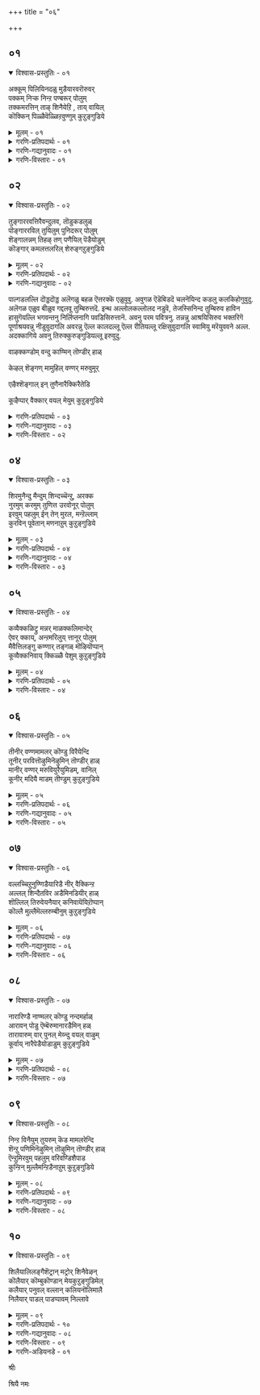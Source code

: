 +++
title = "०६"

+++

## ०१

<details open><summary>विश्वास-प्रस्तुतिः - ०१</summary>

अक्कूम् पिलियिनदळु मुडैयारवरॊरुवर्  
पक्कम् निऱ्क निन्ऱ पण्बरूर् पोलुम्  
तक्कमरत्तिन् ताऴ् शिनैयेऱि , ताय् वायिल्  
कॊक्किन् पिळ्ळैवॆळ्ळिऱवुण्णुम् कुऱुङ्गुडिये
</details>

<details><summary>मूलम् - ०१</summary>

अक्कूम् पिलियिनदळु मुडैयारवरॊरुवर्  
पक्कम् निऱ्क निन्ऱ पण्बरूर् पोलुम्  
तक्कमरत्तिन् ताऴ् शिनैयेऱि , ताय् वायिल्  
कॊक्किन् पिळ्ळैवॆळ्ळिऱवुण्णुम् कुऱुङ्गुडिये
</details>

<details><summary>गरणि-प्रतिपदार्थः - ०१</summary>

अक्कूम्=ऎलुबन्नू, पुलियिन्=हुलिय, अदळुम्=तॊगलन्नू, उडैयार्=उळ्ळवरु, अवर् ऒरुवर्=ऒब्बर, पक्कम्=मग्गुलल्लि, निऱ्क=इरुवुदक्कॆन्दु, निन्ऱ=नॆलसिरुव, पण्बर्=सहज स्वभाववुळ्ळवर\(शीलवन्तर\) ऊर् पोलुम्=दिव्यक्षेत्रवॆनिसिरुवुदु, तक्क मरत्तिन्=तक्कद्दाद मरद, ताऴ्=कॆळक्कॆ बग्गिरुव, शिनै=कॊम्बॆयन्नु, एऱि=हत्ति, ताय् वायिल्=तायिय बायिन्द, कॊक्किन् पिळ्ळै=बकपक्षिय मरियु, वॆळ्ळिऱवु=वॆळ्ळिर ऎम्ब मीनन्नु, उण्णुम्=उण्णुवन्थ, कुऱुङ्गुडिये=तिरुक्कुरुङ्गुडि क्षेत्रवे.
</details>

<details><summary>गरणि-गद्यानुवादः - ०१</summary>

ऎलुबन्नू हुलिय तॊगलन्नू उळ्ळवरॊब्बर मग्गुलल्लि इरुवुदक्कॆन्दे नॆलसिरुव सहज स्वभाववुळ्ळर\(शीलवन्तर\)दिव्यक्षेत्रवॆन्दरॆ, तक्कद्दाद मरद बागिद कॊम्बॆयन्नेरि कुळितिरुव तायिय बायिन्द बकपक्षिय मरियु वॆळ्ळिर ऎम्ब मीनन्नु तिन्नुवन्थ तिरुक्कुरुङ्गुडिये.\(१\)
</details>

<details><summary>गरणि-विस्तारः - ०१</summary>

तिरुक्कुरुङ्गुडि क्षेत्रवु भगवन्तन अपारवाद भक्तवात्सल्यक्कू, अवनन्नाश्रयिसुव जीविगळ अनन्य भक्तिगू आकरवादद्दु ऎम्बुदु इल्लिय विषय.

ऎलुबन्नू ऎन्दरॆ, ब्रह्मकपालवन्नु कैयल्लि हिडिदु, हुलिय तॊगलन्नु हॊदॆदु, भस्मधारियागि भिक्षॆबेडुत्ता निल्ललु नॆलॆयिल्लदन्तॆ अलॆदाडुव रुद्रनिगॆ तन्न बलगडॆयल्लि आश्रयवित्तु अवन सङ्कटवन्नु नीगिसि, तानू अवनॊडनॆ नॆलसि हर्षिसुववनु भगवन्त. स्वामिय सहज स्वभाववे अदु. यारु दुःखियो यारु सङ्कटदल्लि तॊळलुवनो, यारिगॆ आश्रयवॆम्बुदे इल्लवो अन्थवनन्नु कैबिडदन्तॆ आश्रयवन्नित्तु रक्षिसुव सौशील्यगुणवुळ्ळवनु स्वामि.

“तक्कद्दाद मरद............मीनन्नु तिन्नुवन्थ” :- इदॊन्दु उपमान. नीर नॆलॆगळ दडदल्लि बॆळॆदिरुव मरद रॆम्बॆगळु बग्गि नीरिगॆ अण्टिकॊण्डन्तॆ बॆळॆदिवॆ. ऒन्दु रॆम्बॆय मेलॆ बकपक्षिय मरियिदॆ. तायिपक्षि हत्तिरदल्ले नीरिनल्लिदॆ. अदु \(वॆळ्ळॆर\) मीनन्नु हिडिदकूडले, मरि अदन्नु गमनिसि रॆम्बॆय मूलकवे नीरिन अञ्चिगॆ इळिदु, तायिय बायिन्द मीनन्नु तिन्नुत्तदॆ. इदु इल्लिन चित्र. तायि उणिसन्नु सिद्धमाडुत्तदॆ. मरि अदन्नु श्रमविल्लदन्तॆये हायागि पडॆदु तिन्नुत्तदॆ. तायिय वात्सल्य औदार्यगळॆष्टिवॆ कण्डिरा\! मीनु हिडियुवुदरल्लि मरिय असहायकत्ववेनॆन्दु तायि अरितिदॆ. अदक्कॆ उणिसबेडवे? तक्क बागिद, नीरिगॆ अण्टिरुव रॆम्बॆय बळि मीनन्नु हिडिदरॆ, तन्न मरिगॆ अदु सुलभवागि सिक्कुवुदल्ल\!

भगवन्तनू हागॆये भक्तपरायणनु. तन्न भक्तनु तन्नन्नु स्वतन्त्रवागि सेरुव शक्तियन्नु पडॆदिल्ल. अवनु असहायक. आद्दरिन्द, भक्तनिगॆ कालकालक्कॆ बेकादद्देनु ऎम्बुदन्नु अतिशयवाद वात्सल्यदिन्द भगवन्तने कण्डुकॊळ्ळुत्तानॆ. अल्लदॆ, अवनिगॆ अतिसुलभवागि ऒदगिबरुवुदक्कागि तिरुक्कुरुङ्गुडियन्थ दिव्यक्षेत्रदल्लि अर्चामूर्तियागि नॆलसिद्दानॆ. भक्तन मग्गुलल्ले इदुउकॊण्डु अवनन्नु बिडदॆ रक्षिसुत्तानॆ.
</details>

## ०२

<details open><summary>विश्वास-प्रस्तुतिः - ०२</summary>

तुङ्गाररवत्तिरैवन्दुलव, तॊडुकडलुळ्  
पॊङ्गाररविल् तुयिलुम् पुनिदरूर् पोलुम्  
शॆङ्गालन्नम् तिहऴ् तण् पणैयिल् पॆडैयोडुम्  
कॊङ्गार् कमलत्तलरिल् शेरुङ्गऱुङ्गुडिये
</details>

<details><summary>मूलम् - ०२</summary>

तुङ्गाररवत्तिरैवन्दुलव, तॊडुकडलुळ्  
पॊङ्गाररविल् तुयिलुम् पुनिदरूर् पोलुम्  
शॆङ्गालन्नम् तिहऴ् तण् पणैयिल् पॆडैयोडुम्  
कॊङ्गार् कमलत्तलरिल् शेरुङ्गऱुङ्गुडिये
</details>

<details><summary>गरणि-प्रतिपदार्थः - ०२</summary>

तुङ्गम्=ऎत्तरवागियू, आर्=विस्तारवागियू, अरवम्=गद्दल माडुत्तलू इरुव, तिस्रै=अलॆगळु, वन्दु=ऎडॆबिडदॆ बन्दु, उलव=हॊय्दाडुत्तिरलु\(सञ्चरिसुत्तिरलु\), तॊडु=आळवाद, कडलुळ्=कडलल्लि, पॊङ्गु आर्=प्रकाशदिन्द तुम्बिरुव, अरविल्=हाविनमेलॆ, तुयिलुम्=पवडिसुव\(निद्रिसुव\), पुनिदर्=परम पवित्रन, ऊर् पोलुम्=नॆलसिरुव स्थळद हागॆ \(स्थळवॆन्दरॆ\), शॆम् काल्=कॆम्पुकालुगळ, अन्नम्=हंसवु, तिहऴ्=सॊबगिन, तण्=तम्पाद, पणैयिल्=नीर्नॆलॆगळल्लि, पॆडैयोडुम्=तन्न हॆण्णिनॊडनॆ, कॊङ्गु आर्=परिमळ तुम्बिरुव, कमलत्तु अलरिल्=कमलद हूविनल्लि, शेरुम्=कूडिकॊळ्ळुव, कुऱुङ्गुडिये=तिरुक्कुरुङ्गुडि क्षेत्रवे.
</details>

<details><summary>गरणि-गद्यानुवादः - ०२</summary>

ऎत्तरवागियू विस्तारवागियू गद्दल माडुत्तलू इरुव अलॆगळु ऎडॆबिडदॆ बन्दु सञ्चरिसुत्तिरलु, आळवाद कडलल्लि तेजस्सिनिन्द तुम्बिरुव हाविनमेलॆ पवडिसुव परमपवित्रनु नॆलसिरुव स्थळवॆन्दरॆ, कॆम्पुकालुगळ हंसवु सॊबगिन तम्पाद नीरिन नॆलॆगळल्लि तन्न हॆण्णिनॊडनॆ परिमळतुम्बिरुव कमलद हूविनल्लि कूडिकॊळ्ळुवन्थ तिरुक्कुरुङ्गुडिये.\(२\)
</details>

पाल्गडलल्लि दॊड्डदॊड्ड अलॆगळु बहळ ऎत्तरक्कॆ एळुवुवु. अवुगळ ऎडॆबिडदॆ चलनॆयिन्द कडलु कलकिहोगुवुदु. अलॆगळ एळुव बीळुव गद्दलवू तुम्बिरुत्तदॆ. इन्थ अल्लोलकल्लोलद नडुवॆ, तेजस्सिनिन्द तुम्बिरुव हाविन हासुगॆयल्लि भगवन्तनु निर्लिप्तनागि पवडिसिरुत्तानॆ. अवनु परम पवित्रनु. तन्नन्नु आश्रयिसिरुव भक्तरिगॆ पूर्णाश्रयवन्नु नीडुवुदागलि अवरन्नु ऎल्ल कालदल्लू ऎल्ल रीतियल्लू रक्षिसुवुदागलि स्वामियु मरॆयुववने अल्ल. अदक्कागिये अवनु तिरुक्कुरुङ्गुडियल्लू इरुवुदु.

वाऴक्कण्डोम् वन्दु काण्मिन् तॊण्डीर् हाळ्

केऴल् शॆङ्गण् मामुहिल् वण्णर् मरुवुमूर्

एऴैश्शॆङ्गाल् इन् तुणैनारैक्किरैतेडि

कूऴैप्पार् वैक्कार् वयल् मेयुम् कुऱुङ्गुडिये

<details><summary>गरणि-प्रतिपदार्थः - ०३</summary>

वाऴ कण्डोम्=बाळुव रीतियन्नु कण्डुकॊण्डिद्देवॆ, वन्दु=बन्दु, काण्मिन्=\(नीवू\) कण्डुकॊळ्ळिरि, तॊण्डीर् हाळ्=भक्तरे \(पादसेवकरे\) केऴल्= महावराहनादवनू, शॆम् कण्=कॆन्दावरॆयन्तॆ कण्णुळ्ळवनू, मामुहिल् वण्णर्=बलुदॊड्ड कालमेघद बण्णदवनू, मरुवुम्=नॆलसिरुव, ऊर्=स्थळवॆन्दरॆ, एऴै=असहायकारियू, शॆम् काल्=कॆम्पगॆ कालुगळुळ्ळद्दू, इन्=इनियदू आद, तुणै=जॊतॆय\(सङ्गातियाद\), नारैक्कू=बकपक्षिगॆ, इरैतेडि=आहारवन्नु हुडुकि, कूऴै पार् वै=हत्तिरद नोटनोडुत्ता, कार्=करिय, वयल्=बयलुगळल्लि, मेयुम्=वासिसुव, कुऱुङ्गुडिये=तिरुक्कुरुङ्गुडि क्षेत्रवे.
</details>

<details><summary>गरणि-गद्यानुवादः - ०३</summary>

नावु बाळुव रीतियन्नु कण्डुकॊण्डॆवु. भक्तरे, बन्दु नीवू कण्डुकॊळ्ळिरि. महावराहनादवनू, कॆन्दावरॆयन्तॆ कण्णुळ्ळवनू बलुदॊड्ड कालमेघद बण्णदवनू नॆलसिरुव ऊरु ऎन्दरॆ, असहायकारियू कॆम्पनॆय कालुगळुळ्ळदू, इनियदू आद सङ्गातियाद बकपक्षिगॆ आहारवन्नु हुडुकुत्ता, हत्तिरद नोटनोडुत्ता करिय बयलुगळल्लि वासिसुव तिरुक्कुरुङ्गुडिये.\(३\)
</details>

<details><summary>गरणि-विस्तारः - ०२</summary>

आऴ्वाररु हेळुत्तारॆ- भक्तरे, तिरुक्कुरुङ्गुडि क्षेत्रवु बहळ श्रेष्ठवादद्दु. अल्लि वासिसुव पक्षिगळू सह स्वार्थिगळल्ल.गण्डु \(बक\)पक्षियु तन्नन्नु आश्रयिसिरुव असहायकळाद तन्न सङ्गातिगॆ आहारवन्नॊदगिसुत्ता अदरत्त तन्न कुडिगण्णन्नु हरिसुत्ता, करिय बयलुगळल्लि वासिसुत्तदॆयल्ल\! हागॆये, आ क्षेत्रदल्लि नॆलसिरुव भगवन्तनु परमोपकारि. आश्रितवत्सल, कार्मुगिल बण्णदवनागि दिव्यसुन्दरनागि शोभिसुववनु. अवन तिरुवडिगळन्नाश्रयिसि, कैबिडुवुदिल्ल. अवनन्नु तप्पदॆ उज्जीवनगॊळिसुत्तानॆ. भक्तरे, नानु तिरुक्कुरुङ्गुडियल्लि कण्डुकॊण्डिरुव आत्मोद्धारद मार्गविदे\! नानु अदरिन्द, स्वामियन्नाश्रयिसुवुदरिन्द उज्जीवनगॊण्डिद्देनॆ. नीवू नन्नन्तॆये स्वामिय तिरुवडिगळन्नाश्रयिसि, निन्न उद्धारवन्नु कण्डुकॊळ्ळि.
</details>

## ०४

<details open><summary>विश्वास-प्रस्तुतिः - ०३</summary>

शिरमुनैन्दु मैन्दुम् शिन्दच्चॆन्ऱु, अरक्क  
नुरमुम् करमुम् तुणित्त उरवोनूर् पोलुम्  
इरवुम् पहलुम् ईन् तेन् मुरल, मन्ऱॆल्लाम्  
कुरविन् पूवेतान् मणनाऱुम् कुऱुङ्गुडिये
</details>

<details><summary>मूलम् - ०३</summary>

शिरमुनैन्दु मैन्दुम् शिन्दच्चॆन्ऱु, अरक्क  
नुरमुम् करमुम् तुणित्त उरवोनूर् पोलुम्  
इरवुम् पहलुम् ईन् तेन् मुरल, मन्ऱॆल्लाम्  
कुरविन् पूवेतान् मणनाऱुम् कुऱुङ्गुडिये
</details>

<details><summary>गरणि-प्रतिपदार्थः - ०४</summary>

शिरम्=तलॆगळु, ऐन्दुम् ऐन्दुम्=हत्तन्नू, शिन्द=चॆल्लाडुवुदक्कागि, शॆन्ऱु=\(लङ्कॆगॆ\)होगि, अरक्कन्=राक्षसन, उरमुम्=ऎदॆयन्नू, करमुम्=तोळु\(कै\)गळन्नू, तुणित्त=तुण्डरिसिद, उरवोन्=अमितपराक्रमिय, ऊर् पोलुम्=नॆलसिरुव स्थळवॆन्दरॆ, इरवुम्=रात्रियू, पहलुम्=हगलू, ईन्=मधुरवागि, तेन् =दुम्बिगळु, मुरलु=गान माडुत्तिरुव, मन्ऱु ऎल्लाम्=ऊरिन चौकगळल्लॆल्ला, कुरविन् पूवे तान्=ताळॆ, अडकॆ, तॆङ्गु, ईचलु हूगले, मणम्=परिमळवन्नु, नाऱुम्=हरडुत्तिरुव, कुऱुङ्गुडिये=तिरुक्कुरुङ्गुडि ऎम्बुदे.
</details>

<details><summary>गरणि-गद्यानुवादः - ०४</summary>

हत्तुतलॆगळन्नू चॆल्लाडुवुदक्कागि \(लङ्कॆगॆ\)होगि राक्षसन ऎदॆयन्नू तोळुगळन्नू तुण्डरिसिद अमितपराक्रमियु नॆलसिरुव स्थळवॆन्दरॆ, दुम्बिगळु रात्रियू हगलू\(ऎडॆबिडदॆ\) मधुरवागि गानमाडुत्तिरुव मत्तु ताळॆ, अडकॆ,तॆङ्गु, ईचलु हूगळे परिमळवन्नु ऊरिन चौकगळल्लॆल्ला हरडुत्तिरुव तिरुक्कुरुङ्गुडियॆम्बुदे.\(४\)
</details>

<details><summary>गरणि-विस्तारः - ०३</summary>

आऴ्वाररु हेळुत्तारॆ- तिरुक्कुरुङ्गुडियल्लि दुम्बिगळ ऎडबिडद मधुरवाद गानवू, ताळॆ तॆङ्गु ईचलु अडकॆ मुन्तादवुगळ हूगळ परिमळवू ऊरिन चौकगळल्लॆल्ला तुम्बिकॊण्डु सन्तोषवन्नुण्टुमाडुवुदु. अल्लिये अमितपराक्रमियाद भगवन्तनु नॆलसिद्दानॆ. हिन्दॆ, अवने

श्रीरामनागि अवतरिसि, लङ्कॆयन्नु प्रवेशिसि, दुष्ट राक्षसनाद रावणन हत्तुतलॆगळन्नू इप्पत्तु तोळुगळन्नू ऎदॆयन्नू तुण्डरिसि हाकिदनु. ईग, अवने आश्रितरक्षकनागि भक्तरन्नु उद्धरिसुवुदक्कागि तिरुक्कुरुङ्गुडियल्लि नॆलसिद्दानॆ. भक्तरे, बन्नि स्वामियन्नाश्रयिसि, नावॆल्लरू उद्धारवागोण.
</details>

## ०५

<details open><summary>विश्वास-प्रस्तुतिः - ०४</summary>

कव्वैक्कळिट्रु मन्नर् माळक्कलिमान्देर्  
ऐवर् क्काय्, अन्ऱमरिलुय् त्तानूर् पोलुम्  
मैवैत्तिलङ्गु कण्णार् तङ्गळ् मॊऴियॊप्पान्  
कूव्वैक्कनिवाय् क्किळ्ळै पेशुम् कुऱुङ्गुडिये
</details>

<details><summary>मूलम् - ०४</summary>

कव्वैक्कळिट्रु मन्नर् माळक्कलिमान्देर्  
ऐवर् क्काय्, अन्ऱमरिलुय् त्तानूर् पोलुम्  
मैवैत्तिलङ्गु कण्णार् तङ्गळ् मॊऴियॊप्पान्  
कूव्वैक्कनिवाय् क्किळ्ळै पेशुम् कुऱुङ्गुडिये
</details>

<details><summary>गरणि-प्रतिपदार्थः - ०५</summary>

कव्वै=घीङ्करिसुत्तिरुव, कळिऱु=आनॆगळ, मन्नर्=राजरुगळु, माळ=नाशवागुवन्तॆ, कलि=बलिष्ठवाद\(युद्धयोग्यवाद\), मा=दॊड्ड, तेर्=रथगळ, ऐवर् क्कू=पञ्चपाण्डवरिगॆ, आय्=सहायकनागि, अन्ऱु=अन्दु, अमरिल्=युद्धदल्लि, उय् त्तान्=जयगळिसिदवन \(उद्धरिसिदवन\) ऊर् पोलुम्=ऊरु ऎन्दरॆ, मैवैत्तु=काडिगॆयन्नु हच्चि, इलङ्गु=बॆळगुव, कण्णार् तङ्गळ्=कण्णुळ्ळवर, मॊऴि=भाषॆ\(मातन्नु\)यन्नु ऒप्पान्=होलुवन्तॆ, कॊव्वैक्कनिवाय्=तॊण्डॆहण्णिनन्तॆ बायुळ्ळ, किळ्ळै=गिळिगळु, पेशुम्=मातनाडुव, कुऱुङ्गुडिये=तिरुक्कुरुङ्गुडि ऎम्बुदे.
</details>

<details><summary>गरणि-विस्तारः - ०४</summary>

घीङ्करिसुत्तिरुव आनॆगळ सैन्यवुळ्ळ राजरुगळु नाशवागुवन्तॆ बलिष्ठवू युद्धयोग्यवू आद दॊड्ड रथगळ ऐवरिगॆ \(पञ्चपाण्डवरिगॆ\) सहायकनागि, अन्दु युद्धदल्लि जयगळिसिकॊट्टु उद्धरिसिदवन ऊरुऎन्दरॆ काडिगॆयन्नु हच्चि बॆळगुव कण्णुळ्ळवर

मातन्ने होलुवन्तॆ तॊण्डेहण्णिन बायुळ्ळ गिळिगळु मातनाडुव तिरुक्कुरुङ्गुडियॆम्बुदे.\(५\)

आऴ्वाररु हेळुत्तारॆ- तिरुक्कुरुङ्गुडियल्लि हॆङ्गसरु कण्णिगॆ काडिगॆयिट्टु अवर सुन्दर मुखक्कॆ अन्दकट्टुवन्तॆ अलङ्करिसिकॊण्डिरुत्तारॆ. अवर मातू आकर्षकवे-मृदुवागि मत्तु मधुरवागिरुत्तदॆ. आ क्षेत्रदल्लि वासिसुव गिळिगळू हागॆये तॊण्डॆहण्णिनन्तॆ कॆम्पगॆ अन्दवागिरुव बायन्नुळ्ळवु. चतुरपक्षिगळवु. अवू मातनाडुत्तवॆ. हॆङ्गसर हितवाद मातन्ने होलुवन्तॆ गिळिगळू मनोहरवागि मातनाडुत्तवॆ. रम्यवाद आ क्षेत्रदल्लि भगवन्तनू नॆलसिद्दानॆ. हिन्दॆ अवने श्रीकृष्णनागि अवतरिसिदनु. अवनु पाण्डवर बॆम्बलिगनागि निन्तु, महाभारत युद्धदल्लि अवर सहायकनागि अवरिगॆ जयगळिसिकॊट्टु अवरन्नुद्धरिसिदनु. भक्तरे बन्नि. स्वामियन्नु आश्रयिसोण. नावू सह अवन कृपॆगॆ पात्ररागि नम्म आत्मोद्धारवन्नु माडिकॊळ्ळोण.
</details>

## ०६

<details open><summary>विश्वास-प्रस्तुतिः - ०५</summary>

तीनीर् वण्णमामलर् कॊण्डु विरैयेन्दि  
तूनीर् परवित्तॊऴुमिनॆऴुमिन् तॊण्डीर् हाळ्  
मानीर् वण्णर् मरुवियुरैयुमिडम्, वानिल्  
कूनीर् मदियै माडम् तीण्डुम् कुऱुङ्गुडिये
</details>

<details><summary>मूलम् - ०५</summary>

तीनीर् वण्णमामलर् कॊण्डु विरैयेन्दि  
तूनीर् परवित्तॊऴुमिनॆऴुमिन् तॊण्डीर् हाळ्  
मानीर् वण्णर् मरुवियुरैयुमिडम्, वानिल्  
कूनीर् मदियै माडम् तीण्डुम् कुऱुङ्गुडिये
</details>

<details><summary>गरणि-प्रतिपदार्थः - ०६</summary>

ती=बॆङ्कियन्नू, नीर्=नीरन्नू, वण्णम्=बगॆबगॆय\(सुन्दरवाद\) बण्णद, मा=श्रेष्ठवाद, मलर्=हूगळन्नू, कॊण्डु=तॆगॆदुकॊण्डु, विरै=बेग एन्दि=\(कैचाचि\) समर्पिसि, तू=परिशुद्धरागि, नीर्=नीवु, परवि=स्तुतिसि, तॊऴुमिन्=पूजिसि\(सेवॆ माडि\), ऎऴुमिन्=उज्जीवनगॊळ्ळिरि, तॊण्डी हाळ्=भक्तरे, मानीर् वण्णर्=कडल बण्णदवरु, मरुवि=नॆलसि, उरैयुम्=कीर्तिपडॆदिरुव, इडम्=स्थळवॆन्दरॆ, वानिल्=आकाशदल्लि, कून् नीर्=बग्गिरुव स्वभावद

मदियै=चन्द्रनन्नु, माडम्=महडिमनॆगळु, तीण्डुम्=सवरुत्तिरुवन्थ, कुऱुङ्गुडिये=तिरुक्कुरुङ्गुडियॆम्बुदे.
</details>

<details><summary>गरणि-गद्यानुवादः - ०५</summary>

भक्तरे बॆङ्कियन्नू नीरन्नू बगॆबगॆय सुन्दरवाद बण्णद उत्तमवाद हूगळन्नू तॆगॆदुकॊण्डु, नीवु परिशुद्धरागि बेग कैनीडि समर्पिसि, स्तुतिसि, सेवॆमाडि\(पूजिसि\) उज्जीवनगॊळ्ळिरि. कडलवण्णद स्वामियु नॆलसिरुव मत्तु कीर्तिपडॆदिरुव स्थळवॆन्दरॆ, बानिनल्लि\(बिल्लिनन्तॆ\) बग्गिरुव स्वभावद चन्द्रनन्नु महडिमनॆगळु सवरुत्तिरुवन्थ तिरुक्कुरुङ्गुडियॆम्बुदे.\(६\)
</details>

<details><summary>गरणि-विस्तारः - ०५</summary>

आऴ्वाररु हेळुत्तारॆ- भक्तरे, तिरुक्कुरुङ्गुडि क्षेत्रदल्लि बहळ ऎत्तरवाद मुगिलु मुट्टुवन्थ महडिमनॆगळिवॆ. बानिनल्लि बॆळगुव बालचन्द्रनन्नु अवु सवरुत्ता इरुत्तवॆ. अल्लिये कडलवण्णनाद भगवन्तनु भक्तरन्नु उद्धरिसबेकॆम्ब आशॆयिन्द शाश्वतवागि नॆलसिद्दानॆ. भक्तरे, बेग नीवु परिशुद्धरागि. पूजॆगॆ बेकाद वस्तुगळन्नू सलकरणॆगळन्नू अणिमाडिकॊळ्ळि. स्वामिय बळिगॆ होगि. अवनिगॆ भक्तियिन्द कैनीडि ऎल्लवन्नू समर्पिसि. स्वामियन्नु स्तुतिसि. अवनन्नु पूजिसि अवन तिरुवडिगळन्नाश्रयिसि. अवन सेवॆ माडि उज्जीवनगॊळ्ळि.

“बॆङ्कि”- धूप,दीप, नीराजन, मङ्गळारतिगळु. “नीरु”- अघ्य,पाद्य, आचमनीय, स्नानगळु. बगॆबगॆय हूगळु-स्वामियन्नु अवुगळिन्द विधविधवागि कण्तणियुवन्तॆ अलङ्करिसुवुदु. इवुगळल्लदॆ, अर्चनॆ,नैवेद्य,प्रदक्षिणॆ नमस्कार स्तुति,नुति, छत्र, चामर,नृत्य, गीत,वाद्य मुन्तादवु नाना उपचारगळु. भगवन्तनन्नु ऒलिसिकॊळ्ळुवुदक्कॆ इवु भक्तिकर्मगळु.
</details>

## ०७

<details open><summary>विश्वास-प्रस्तुतिः - ०६</summary>

वल्लच्चिऱुनुण्णिडैयारिडै नीर् वैक्किन्ऱ  
अल्लल् शिन्दैतविर अडैमिनडियीर् हाळ्  
शॊल्लिल् तिरुवेयनैयार् कनिवायॆयिऱॊप्पान्  
कॊल्लै मुल्लैमॆल्लरुम्बीनुम् कुऱुङ्गुडिये
</details>

<details><summary>मूलम् - ०६</summary>

वल्लच्चिऱुनुण्णिडैयारिडै नीर् वैक्किन्ऱ  
अल्लल् शिन्दैतविर अडैमिनडियीर् हाळ्  
शॊल्लिल् तिरुवेयनैयार् कनिवायॆयिऱॊप्पान्  
कॊल्लै मुल्लैमॆल्लरुम्बीनुम् कुऱुङ्गुडिये
</details>

<details><summary>गरणि-प्रतिपदार्थः - ०७</summary>

वल्लि=बळ्ळियन्तॆ, शिऱु=सण्णदाद, नुण्=नुणुपाद

इडैयार् इडै=नडुवुळ्ळवरल्लि, नीर्=नीवु, वैक्किन्ऱ=इट्टिरुव ,इडुव, अल्लल्=सङ्कटवन्नु, शिन्दै=चिन्तॆव्यथॆगळन्नू, तविर=नीगिसुवुदक्कागि, अडैमिन्=होगि सेरिरि, अडियीर्हाळ्=पादसेवकराद भक्तरे, शॊल्लिल्=हेळुवुदादरॆ \(वर्णनॆयल्लि\), तिरुवे अनैयार्=श्रीदेवियन्ने होलुववर, कनिवाय्=तॊण्डॆहण्णिन बायिय,ऎयिऱु ऒप्पान्=हल्लुगळन्तॆ, कॊल्लैमुल्लै=बयलुगळल्लि बॆळॆयुव मल्लिगॆय, मॆल्=मृदुवाद, कोमलवाद, अरुम्बु=मॊग्गुगळन्नु, ईनुम्=उत्पत्ति माडुवन्थ, कुऱुङ्गुडिये=तिरुक्कुरुङ्गुडियॆम्बुदे.
</details>

<details><summary>गरणि-गद्यानुवादः - ०६</summary>

पादसेवकराद भक्तरे, बळ्ळियन्तॆ सण्णनुणुपाद नडुवुळ्ळवरल्लि नीवु इडुव सङ्कटवन्नु चिन्तॆव्यथॆगळन्नू नीगिसुवुदक्कागि होगिसेरिरि. वर्णिसुवुदादरॆ, श्रीदेवियन्ने होलुववर तॊण्डेहण्णिन बायिय हल्लुगळन्तॆ बयलुगळल्लि बॆळॆयुव मल्लिगॆ कोमलवाद मॊग्गुगळन्नु उण्टुमाडुवन्थ तिरुक्कुरुङ्गुडिये अदु.\(७\)
</details>

<details><summary>गरणि-विस्तारः - ०६</summary>

हिन्दिन पाशुरदल्लि आऴ्वाररु बेग परिशुद्धरागि भगवन्तन सेवॆयल्लि तॊडगिरॆन्दु भक्तरिगॆ करॆकॊट्टरु. एकॆ ऎम्बुदन्नु इल्लि हेळलिद्दारॆ.

आऴ्वाररु हेळुत्तारॆ- भक्तरे, नीवु सांसारिक दुःखसङ्कटगळिगॆ ईडागिरुववरु. बळ्ळियन्तॆ बळुकुव सण्णनडुविन स्त्रीयर विषयदल्लि नीवु हच्चिकॊण्डिरुव चिन्तॆव्यथॆगळन्नु नीवु तॊलगिसिकॊळ्ळुवुदक्कॆ भगवन्तन तिरुवडिगळ आश्रय मत्तु सेवगळे सदुपाय. आद्दरिन्द, नीवु आदष्टु बेग निम्म लौकिक जीवनवन्नु बदलायिसिकॊळ्ळि. नडॆयिरि भगवन्तन सान्निध्यक्कॆ. परमसुन्दरियाद श्रीदेवियन्ने होलुवन्थ सुन्दरस्त्रीयर चॆन्दुटिगळ नडुवॆ तुस काणिसिकॊळ्ळुव शुभ्रवाद बिळियहल्लिनन्तॆ प्रकृति श्रीयमुखदल्लि \(हॊलगळल्लि बॆळॆयुव\) काणिसिकॊळ्ळुव कोमलवाद मल्लिगॆ मॊग्गुगळु ऎल्लॆल्लू तुम्बिकॊडिरुवुदु तिरुक्कुरुङ्गुडियल्लि. भक्तोद्धारकनागि भगवन्तनु नॆलसिरुवुदू अल्लिये. नीवुहोगि सेरबेकादद्दू,

भगवन्तन सेवॆ माडबेकादद्दू अल्लिये.

भगवन्तन नित्यानुपायिनियागि इरुववळु श्रीदेवि. देविय मन्दहासक्कॆ ईडाद भक्तनिगॆ भगवन्तन कृपॆतप्पदॆ बरुत्तदॆ. तिरुक्कुरुङ्गुडियल्लि हसुराद बयलुगळल्लॆल्ला हेरळवागि मल्लिगॆ बळ्ळिगळु. अवुगळल्लि शुभ्रवाद बिळिय मॊग्गुगळु. अवु श्रीदेविय बायिन्द स्वल्पवे काणिसिकॊळ्ळुव हल्लुगळन्तॆ शोभिसुत्ता हर्षवन्नु तुम्बुत्तवॆ. बलुसुन्दरवाद उपमान इदु\!
</details>

## ०८

<details open><summary>विश्वास-प्रस्तुतिः - ०७</summary>

नारारिण्डै नाण्मलर् कॊण्डु नन्दमर्हाळ्  
आरावन् पोडु ऎम्बॆरुमानारडैमिन् हळ्  
तारावारुम् वार् पुनल् मेय्न्दु वयल् वाऴुम्  
कूर्वाय् नारैपेडैयोडाडुम् कुऱुङ्गुडिये
</details>

<details><summary>मूलम् - ०७</summary>

नारारिण्डै नाण्मलर् कॊण्डु नन्दमर्हाळ्  
आरावन् पोडु ऎम्बॆरुमानारडैमिन् हळ्  
तारावारुम् वार् पुनल् मेय्न्दु वयल् वाऴुम्  
कूर्वाय् नारैपेडैयोडाडुम् कुऱुङ्गुडिये
</details>

<details><summary>गरणि-प्रतिपदार्थः - ०८</summary>

नार्=नारिनिन्द, आर्=तुम्बिरुव, नान् मलर्=हॊसदागि अरळिद हूगळन्नु, कॊण्डु=तॆगॆदुकॊण्डु, नम् तमर्हाळ्-नम्मन्थवरे, आरा=तृप्तितारदन्थ \(अतिशयवाद\), अन्बोडु=प्रेम\(भक्ति\)यिन्द, ऎम्बॆरुमान्=भगवन्तन, नम्म स्वामिय, ऊर्=स्थळवन्नु, अडैमिन् हळ्=सेरिरि, तारा=नीर् पक्षिगळु, आरुम्=तुम्बिरुव, वार् पुनल्=उद्दनाद प्रवाहगळल्लि, मेय्न्दु=आहारवन्नुण्डु, वयल् वाऴुम्=बयलुगळल्लि बाळुव, कूर् वाय्=चूपाद बायुळ्ळ, नारै=बकपक्षिगळु, पेडैयोडु=तम्म हॆण्णुगळॊडनॆ, आडुम्=आडुवन्थ, कुऱुङ्गुडिये=तिरुक्कुरुङ्गुडियॆम्बुदे.
</details>

<details><summary>गरणि-विस्तारः - ०७</summary>

नारिनिन्द तुम्बिरुव हॊसदागि अरळिद हूगळन्नु तॆगॆदुकॊण्डु नम्मन्थवरे, तृप्तियिल्लदन्त अतिशयवाद प्रेमभक्तिगळिन्द नम्म स्वामिय स्थळवन्नु सेरिरि. नीर् पक्षिगळु तुम्बिरुव उद्दवाद प्रवाहगळल्लि आहारवन्नुण्डु बयलुगळल्लि

बाळुव चूपाद बायुळ्ळ बकपक्षिगळु तम्म हॆण्णुगळॊडनॆ आडुवन्थ तिरुक्कुरुङ्गुडियॆम्बुदे अदु.\(८\)

आऴ्वाररु हेळुत्तारॆ- भगवन्तन पादसेवॆयल्ले सदा तॊडगिद्दु आनन्दिसबेकॆम्ब नम्मन्थवरे, नीवु तप्पदॆ तिरुक्कुरुङ्गुडि क्षेत्रक्कॆ होगि.अदु उद्दवागि हरियुव नीरिनप्रवाहदिन्दलू अदर मग्गुलल्ले हरडिरुव गद्दॆबयलुगळिन्दलू कूडिशोभिसुत्तवॆ. अल्लि बाळुव बातु,नीर् कोळि, कॊक्करॆ, बकपक्षि मुन्ताद नीर् पक्षिगळु हरियुव नीरिनल्लिरुव समृद्धियाद उणिसन्नुण्डु पक्कद बयलुगळल्लिये जॊतॆजॊतॆयागि आनन्ददिन्द कालकळॆयुत्तवॆ. भक्तरे, आ आनन्दमयवाद प्रकृतिय नडुवॆ भगवन्तनु नॆलसिद्दानॆ. नीवु होगुवाग हॊसदागि अरळिरुव परिमळपुष्पगळ हारगळन्नु कॊण्डुहोगि. तृप्तितारदन्थ अतिशयवाद भक्तिप्रेमगळन्नु तुम्बिकॊण्डु होगि. भगवत्सान्निध्यक्कॆ होगि. स्वामिय तिरुवडिगळल्लि अवुगळन्नअर्पिसि, सेवॆमाडि, उज्जीवनगॊळ्ळि.
</details>

## ०९

<details open><summary>विश्वास-प्रस्तुतिः - ०८</summary>

निन्ऱ विनैयुम् तुयरुम् कॆड मामलरेन्दि  
शॆन्ऱु पणिमिनॆऴुमिन् तॊऴुमिन् तॊण्डीर् हाळ्  
ऎन्ऱुमिरवुम् पहलुम् वरिवण्डिशैपाड  
कुन्ऱिन् मुल्लैमन्ऱिडैनाऱुम् कुऱुङ्गुडिये
</details>

<details><summary>मूलम् - ०८</summary>

निन्ऱ विनैयुम् तुयरुम् कॆड मामलरेन्दि  
शॆन्ऱु पणिमिनॆऴुमिन् तॊऴुमिन् तॊण्डीर् हाळ्  
ऎन्ऱुमिरवुम् पहलुम् वरिवण्डिशैपाड  
कुन्ऱिन् मुल्लैमन्ऱिडैनाऱुम् कुऱुङ्गुडिये
</details>

<details><summary>गरणि-प्रतिपदार्थः - ०९</summary>

निन्ऱ=बहुकालदिन्द बॆळॆदु बन्द, विनैयुम्=पापगळू, तुयरुम्=दुःखसङ्कटगळु, कॆड=नाशवागलु, मा=श्रेष्ठवाद, मलर्=हूगळन्नु, एन्दि=तॆगॆदुकॊण्डु, शॆन्ऱु=होगि, पणिमिन्=सेवॆमाडि ,नमस्करिसि, ऎऴुमिन्=उद्धारहॊन्दि, तॊऴुमिन्=कैमुगियिरि, तॊण्डीर् हाळ्=भक्तरे, ऎन्ऱुम्=यावागलू, इरवुम्=रात्रिगळल्लू, पहलुम्=हगलल्लू, वरिवण्डु=सुन्दरवाद दुम्बिगळु, इशैपाड=गानमडुवन्थ, कुन्ऱिन् मुल्लै=बॆट्टद मल्लिगॆयु

मन्ऱु=हॆणॆदुकॊण्डिरुव, इडै=स्थळदल्लि, नाऱुम्=परिमळिसुत्तिरुव, कुऱुङ्गुडिये=तिरुक्कुरुङ्गुडियॆम्बुदे अदु.
</details>

<details><summary>गरणि-गद्यानुवादः - ०७</summary>

भक्तरे बहुकालदिन्द बॆळॆदुबन्द पापगळू दुःखसङ्कटगळू नाशवागुवुदल्लागि श्रेष्ठवाद हूगळन्नु तॆगॆदुकॊण्डु होगि सेवॆ माडि, कैमुगियिरि. मत्तु उद्धारगॊळ्ळि. रात्रिहगलु ऎन्नदॆ यावागलू सुन्दरवाद दुम्बिगळु गानमाडुवन्थ बॆट्टदमल्लिगॆ हूगळु हॆणॆदुकॊण्डिरुव परिमळिसुत्तिरुव स्थळवे तिरुक्कुरुङ्गुडि ऎम्बुदु.\(९\)
</details>

<details><summary>गरणि-विस्तारः - ०८</summary>

आऴ्वाररु हेळुत्तारॆ- भक्तरे, नीवु तिरुक्कुरुङ्गुडियॆम्ब क्षेत्रक्कॆ होगि. बॆट्टद मल्लिगॆयु ऎल्लॆल्लियू बॆळॆदु आ प्रदेशवन्नॆल्ला परिमळदिन्द तुम्बिसिवॆ. अन्दवाद दुम्बिगळु रात्रिहगलॆन्नदॆ यावागलू अवुगळ नडुवॆ गानमाडुत्ता इरुत्तवॆ. भगवन्तनु नॆलसिरुवुदु अल्लिये. नीवु अल्लिगॆ होगुवाग उत्तमवाद हूगळन्नु तॆगॆदुकॊण्डु होगि, आ हूगळन्नु भक्तियिन्द भगवन्तन तिरुवडिगळिगॆ समर्पिसि. अवन तिरुवडिगळिगॆरगि. अवन सेवॆयल्लि तॊडगिरि. इदरिन्द, निम्म जन्म जन्मान्तरगळिन्दलू कूडिकॊण्डु बन्दिरुव पापगळॆल्लवू तॊलगिहोगुवुवु. ई जन्मद निम्म दुःखगळू, सङ्कटगळू नाशवागुवुवु. नीवु उज्जीवनगॊळ्ळुविरि.
</details>

## १०

<details open><summary>विश्वास-प्रस्तुतिः - ०९</summary>

शिलैयालिलङ्गैशॆट्रान् मट्रोर् शिनैवेऴन्  
कॊलैयार् कॊम्बुकॊण्डान् मेयकुऱुङ्गुडिमेल्  
कलैयार् पनुवल् वल्लान् कलियनॊलिमालै  
निलैयार् पाडल् पाडप्पावम् निल्लावे
</details>

<details><summary>मूलम् - ०९</summary>

शिलैयालिलङ्गैशॆट्रान् मट्रोर् शिनैवेऴन्  
कॊलैयार् कॊम्बुकॊण्डान् मेयकुऱुङ्गुडिमेल्  
कलैयार् पनुवल् वल्लान् कलियनॊलिमालै  
निलैयार् पाडल् पाडप्पावम् निल्लावे
</details>

<details><summary>गरणि-प्रतिपदार्थः - १०</summary>

शिलैयाल्=कोदण्ड\(बिल्लु\)दिन्दले, इलङ्गै=लङ्कॆयन्नु, शॆट्रान्=नाशपडिसिदवनू, मट्रु=मत्तु, ओर्=ऒन्दु, शिनै=कोपगॊण्ड, वेऴन्=सलगद, कॊलै आर्=कॊल्लुवष्टु हरितवाद\(कॊलॆगळिन्द तुम्बिद\) कॊम्बु=दन्तवन्नु, कॊण्डान्=नाशपडिसिदवनू\(मुरिदुहाकिदवनू\), मेय=नॆलसिरुव, कुऱुङ्गुडिमेल्=तिरुक्कुरुङ्गुडियन्नु कुरितु, कलै आर्=कलॆयिन्द सॊगसागिरुव\(तुम्बिरुव\), पनुवल्=कवितॆयन्नु वल्लान्=बल्लवनाद, कलियन्-कलियन, ऒलिमालै=हाडिन मालॆयन्नु, निलै आर्=स्थिरतॆयिन्द तुम्बिरुव, पाडल्=हाडुगळन्नु, पाड=हाडुवुदरिन्द, पावम्=पापगळु, निल्लावे=इरुवुदे \(निल्लुवुदे\) इल्ल.
</details>

<details><summary>गरणि-गद्यानुवादः - ०८</summary>

कोदण्डदिन्दले लङ्कॆयन्नु नाशपडिसिदवनू, मत्तु कोपगॊण्ड ऒन्दु सलगद कॊलॆगळिन्द तुम्बिरुव दन्तवन्नु मुरिदुहाकिदवनू नॆलसिरुव तिरुक्कुरुङ्गुडियन्नु कुरितु सॊगसाद कलॆयिन्द तुम्बिरुव कवितॆयन्नु बल्लवनाद कलियन \(तिरुमङ्गै आऴ्वाररु\) हाडिन मालॆयन्नु, निलुकडॆयिन्द तुम्बिरुव ई हाडुगळन्नु हाडुवुदरिन्द पापगळु निल्लुवुदे इल्ल.\(१०\)
</details>

<details><summary>गरणि-विस्तारः - ०९</summary>

ई तिरुमॊऴिगॆ इदु कडॆय पाशुर. तिरुमॊऴियल्लि ऒन्दॊन्दु पाशुरदल्लू भक्तरिगॆ अत्मीयवाद करॆकॊडलागिदॆ. हीगॆ करॆकॊडुत्तिरुववनु कलियनु.\(तिरुमङ्गै आऴ्वाररु\). अवनु कवितॆय कलॆयल्लि नुरितवनु. भगवन्तन अडिदावरॆगळन्नु आश्रयिसि उज्जीवनगॊण्डवनु. तानु हिडिदु उज्जीवनगॊण्ड मार्गवन्ने इतररू हिडिदु उद्धारगॊळ्ळबेकॆम्ब हिरियाशॆयिन्द “नम्मन्थवरे”ऎन्दु अवरन्नु करॆदु हुरिदुम्बिसुत्तिद्दानॆ. दृढवाद तन्न अनुभवद सारवन्ने ई पाशुरगळल्लि तुम्बिसि हाडिद्दानॆ. इदन्नु हाडुवुदन्नु मात्रवल्लदॆ, इदरल्लि हेळिरुव मार्गवन्नु तप्पदॆ अनुसरिसबेकु ऎन्दु करॆकॊडुत्तिद्दारॆ.

भगवन्तनु अर्चावतारियागि, दिव्यसुन्दरनागि, शान्तिप्रदवाद रम्यवाद प्रकृतिय नडुवॆ नॆलसिरुवुदु भक्तजनर

उद्धारक्कागिये. भक्तरु अल्लिगॆ होगबेकु. स्वामिय तिरुवडिगळन्नु आश्रयिसबेकु. तमगॆ भगवन्तनन्नु यावरीतियल्लि पूजिसलु साध्यवो, अनुकूलवो, अदरन्तॆ अवनन्नु पूजिसबेकु. अवन तिरुवडिगळिगॆ ऎरगुवुदु. कैमुगिदु निन्तु अवन गुणगान माडुवुदु मत्तु अवन सेवॆयल्लि तॊडगुवुदु-हीगॆ यारु बेकादरू माडबहुदाद ई सरळवाद भगवत्सेवॆयिन्द जन्मजन्मान्तरगळिन्द कूडिबन्दिरुव \(सञ्चित\) पापराशियॆल्लवू नाशवागुत्तदॆ. अल्लदॆ, ई जन्मद संसार बन्धनद दुःख सङ्कटगळॆल्लवू तॊलगि होगुत्तदॆ.\(हुट्टिल्लद नॆलॆयु तानागि लभिसुत्तदॆ\) हीगिदॆ ई तिरुमॊऴिय फलश्रुति.
</details>

<details><summary>गरणि-अडियनडे - ०१</summary>

अक्कू, तुङ्गार्, वाऴ, शरमुम्, कव्वै, तीनीर्, वल्लि, नारार्, निन्ऱ, शिलैयाल्, \(तन्दै\)
</details>

श्रीः

श्रियै नमः
